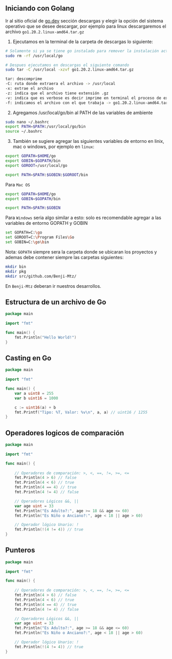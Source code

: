 ## Iniciando con Golang

Ir al sitio oficial de [go.dev](https://go.dev/) sección descargas y elegir la opción del sistema operativo que se desee descargar, por ejemplo para linux descargaremos el archivo `go1.20.2.linux-amd64.tar.gz`

1. Ejecutamos en la terminal de la carpeta de descargas lo siguiente:
```sh
# Solamente si ya se tiene go instalado para remover la instalación actual
sudo rm -rf /usr/local/go

# Despues ejecutamos en descargas el siguiente comando
sudo tar -C /usr/local -xzvf go1.20.2.linux-amd64.tar.gz

tar: descomprime
-C: ruta donde extraera el archivo -> /usr/local
-x: extrae el archivo
-z: indica que el archivo tiene extensión .gz
-v: indica que es verbose es decir imprime en terminal el proceso de extracción
-f: indicamos el archivo con el que trabaja -> go1.20.2.linux-amd64.tar.gz
```
2. Agregamos /usr/local/go/bin al PATH de las variables de ambiente

```sh
sudo nano ~/.bashrc
export PATH=$PATH:/usr/local/go/bin
source ~/.bashrc
```
3. También se sugiere agregar las siguientes variables de entorno en linix, mac o windows, por ejemplo en ``linux``:
```sh
export GOPATH=$HOME/go
export GOBIN=$GOPATH/bin
export GOROOT=/usr/local/go

export PATH=$PATH:$GOBIN:$GOROOT/bin
```

Para ``Mac OS``
```sh
export GOPATH=$HOME/go
export GOBIN=$GOPATH/bin

export PATH=$PATH:$GOBIN
```

Para ``Windows`` seria algo similar a esto: solo es recomendable agregar a las variables de entorno GOPATH y GOBIN
```sh
set GOPATH=C:\go
set GOROOT=C:\Program Files\Go
set GOBIN=C:\go\bin
```
Nota: `GOPATH` siempre sera la carpeta donde se ubicaran los proyectos y ademas debe contener siempre las carpetas siguientes:

```sh
mkdir bin
mkdir pkg
mkdir src/github.com/Benji-Mtz/
```
En `Benji-Mtz` deberan ir nuestros desarrollos.

## Estructura de un archivo de Go

```go
package main
 
import "fmt"

func main() {
    fmt.Println("Hello World!")
}
```
## Casting en Go

```go
package main
 
import "fmt"

func main() {
    var a uint8 = 255
    var b uint16 = 1000

    c := uint16(a) + b
    fmt.Printf("Tipo: %T, Valor: %v\n", a, a) // uint16 / 1255
}
```
## Operadores logicos de comparación

```go
package main
 
import "fmt"

func main() {
   
    // Operadores de comparación: >, <, ==, !=, >=, <=
    fmt.Println(4 > 6) // false
    fmt.Println(4 < 6) // true
    fmt.Println(4 == 4) // true
    fmt.Println(4 != 4) // false

    // Operadores Lógicos &&, ||
    var age uint = 33
    fmt.Println("Es Adulto?:", age >= 18 && age <= 60)
    fmt.Println("Es Niño o Anciano?:", age < 18 || age > 60)

    // Operador lógico Unario: !
    fmt.Println(!(4 != 4)) // true
}
```

## Punteros

```go
package main
 
import "fmt"

func main() {
   
    // Operadores de comparación: >, <, ==, !=, >=, <=
    fmt.Println(4 > 6) // false
    fmt.Println(4 < 6) // true
    fmt.Println(4 == 4) // true
    fmt.Println(4 != 4) // false

    // Operadores Lógicos &&, ||
    var age uint = 33
    fmt.Println("Es Adulto?:", age >= 18 && age <= 60)
    fmt.Println("Es Niño o Anciano?:", age < 18 || age > 60)

    // Operador lógico Unario: !
    fmt.Println(!(4 != 4)) // true
}
```